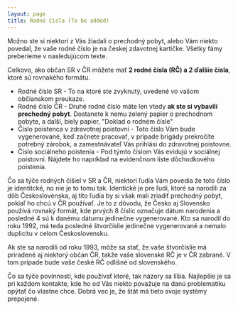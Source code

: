 ```yaml
---
layout: page
title: Rodné čísla (To be added)
---
```


Možno ste si niektorí z Vás žiadali o prechodný pobyt, alebo Vám niekto povedal, že vaše rodné číslo je na českej zdavotnej kartičke. Všetky fámy preberieme v nasledujúcom texte.

Celkovo, ako občan SR v ČR môžete mať **2 rodné čísla (RČ) a 2 ďalšie čísla**, ktoré sú rovnakého formátu.

* Rodné číslo SR - To na ktoré ste zvyknutý, uvedené vo vašom občianskom preukaze.
* Rodné číslo ČR - Druhé rodné číslo máte len vtedy **ak ste si vybavili prechodný pobyt**. Dostanete k nemu zelený papier o prechodnom pobyte, a další, biely papier, "Doklad o rodném čísle"
* Číslo poistenca v zdravotnej poistovni - Toto číslo Vám bude vygenerované, keď začnete pracovať, v prípade brigády prekročíte potrebný zárobok, a zamestnávateľ Vás prihlási do zdravotnej poistovne.
* Číslo sociálneho poistenia - Pod týmto číslom Vás evidujú v sociálnej poistovni. Nájdete ho napríklad na evidenčnom liste dôchodkového poistenia. 

Čo sa týče rodných číšiel v SR a ČR, niektorí ľudia Vám povedia že toto číslo je identitcké, no nie je to tomu tak. Identické je pre ľudí, ktoré sa narodili za dôb Československa, aj títo ľudia by si však mali zriadiť prechodný pobyt, pokiaľ ho chcú v ČR používať. Je to z dôvodu, že Česko aj Slovensko používá rovnaký formát, kde prvých 8 číslíc označuje dátum narodenia a posledné 4 sú k danému dátumu jedinečne vygenerované. Kto sa narodil do roku 1992, má teda posledné štvorčíslie jedinečne vygenerované a nemalo duplicitu v celom Československu.

Ak ste sa narodili od roku 1993, môže sa stať, že vaše štvorčíslie má priradené aj niektorý občan ČR, takže vaše slovenské RČ je v ČR zabrané. V tom prípade bude vaše české RČ odlišné od slovenského.

Čo sa týče povinností, kde používať ktoré, tak názory sa líšia. Najlepšie je sa pri každom kontakte, kde ho od Vás niekto považuje na danú problematiku opýtať čo vlastne chce. Dobrá vec je, že štát má tieto svoje systémy prepojené.